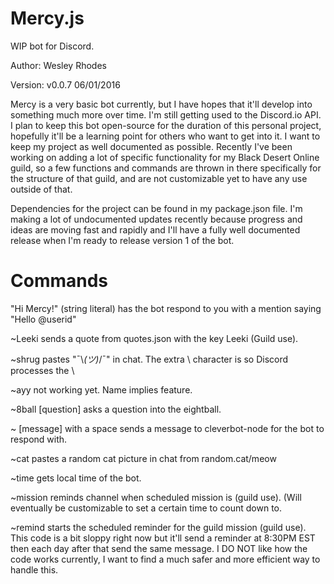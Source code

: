 # Mercy.js
WIP bot for Discord.

Author: Wesley Rhodes

Version: v0.0.7 06/01/2016

Mercy is a very basic bot currently, but I have hopes that it'll develop into something much more over time.  I'm still getting used to the Discord.io API.  I plan to keep this bot open-source for the duration of this personal project, hopefully it'll be a learning point for others who want to get into it.  I want to keep my project as well documented as possible.  Recently I've been working on adding a lot of specific functionality for my Black Desert Online guild, so a few functions and commands are thrown in there specifically for the structure of that guild, and are not customizable yet to have any use outside of that.

Dependencies for the project can be found in my package.json file.  I'm making a lot of undocumented updates recently because progress and ideas are moving fast and rapidly and I'll have a fully well documented release when I'm ready to release version 1 of the bot.

# Commands

"Hi Mercy!" (string literal) has the bot respond to you with a mention saying "Hello @userid"

~Leeki sends a quote from quotes.json with the key Leeki (Guild use).

~shrug pastes "¯\\_(ツ)_/¯" in chat.  The extra \ character is so Discord processes the \

~ayy not working yet.  Name implies feature.

~8ball [question] asks a question into the eightball.

~ [message] with a space sends a message to cleverbot-node for the bot to respond with.

~cat pastes a random cat picture in chat from random.cat/meow

~time gets local time of the bot.

~mission reminds channel when scheduled mission is (guild use).  (Will eventually be customizable to set a certain time to count down to.

~remind starts the scheduled reminder for the guild mission (guild use).  This code is a bit sloppy right now but it'll send a reminder at 8:30PM EST then each day after that send the same message.  I DO NOT like how the code works currently, I want to find a much safer and more efficient way to handle this.
